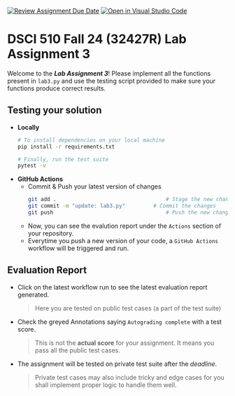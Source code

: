 [![Review Assignment Due Date](https://classroom.github.com/assets/deadline-readme-button-22041afd0340ce965d47ae6ef1cefeee28c7c493a6346c4f15d667ab976d596c.svg)](https://classroom.github.com/a/X5M1AkST)
[![Open in Visual Studio Code](https://classroom.github.com/assets/open-in-vscode-2e0aaae1b6195c2367325f4f02e2d04e9abb55f0b24a779b69b11b9e10269abc.svg)](https://classroom.github.com/online_ide?assignment_repo_id=15953624&assignment_repo_type=AssignmentRepo)
# DSCI 510 Fall 24 (32427R) Lab Assignment 3
Welcome to the ___Lab Assignment 3___! Please implement all the functions present in `lab3.py` and use the testing script provided to make sure your functions produce correct results.

## Testing your solution
- **Locally**
    ```bash
    # To install dependencies on your local machine
    pip install -r requirements.txt

    # Finally, run the test suite
    pytest -v
    ```
- **GitHub Actions**
    - Commit & Push your latest version of changes
        ```bash
        git add .                                   # Stage the new changes
        git commit -m "update: lab3.py"         # Commit the changes
        git push                                    # Push the new changes
        ```
    - Now, you can see the evalution report under the `Actions` section of your repository.
    - Everytime you push a new version of your code, a `GitHub Actions` workflow will be triggered and run.

## Evaluation Report
- Click on the latest workflow run to see the latest evaluation report generated.
    > Here you are tested on public test cases (a part of the test suite)
- Check the greyed Annotations saying `Autograding complete` with a test score.
    > This is not the **actual score** for your assignment. It means you pass all the public test cases.
- The assignment will be tested on private test suite after the _deadline_.
    > Private test cases may also include tricky and edge cases for you shall implement proper logic to handle them well.